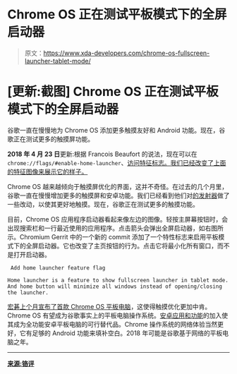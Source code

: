 # Chrome OS 正在测试平板模式下的全屏启动器

> 原文：<https://www.xda-developers.com/chrome-os-fullscreen-launcher-tablet-mode/>

# [更新:截图] Chrome OS 正在测试平板模式下的全屏启动器

谷歌一直在慢慢地为 Chrome OS 添加更多触摸友好和 Android 功能。现在，谷歌正在测试更多的触摸屏功能。

**2018 年 4 月 23 日**更新:根据 Francois Beaufort 的说法，现在可以在`chrome://flags/#enable-home-launcher`、[访问特征标志。我们已经改变了上面的特征图像来展示它的样子。](https://plus.google.com/+FrancoisBeaufort/posts/1a98yD6wwbr)

Chrome OS 越来越倾向于触摸屏优化的界面，这并不奇怪。在过去的几个月里，谷歌一直在慢慢增加更多的触摸屏和安卓功能。我们已经看到他们对[的发射器](https://www.xda-developers.com/pixelbooks-launcher-more-chrome-os/)做了一些改动，以使其更好地触摸。现在，谷歌正在测试更多的触摸功能。

目前，Chrome OS 应用程序启动器看起来像左边的图像。轻按主屏幕按钮时，会出现搜索栏和一行最近使用的应用程序。点击箭头会弹出全屏启动器，如右图所示。Chromium Gerrit 中的一个新的 commit 添加了一个特性标志来启用平板模式下的全屏启动器。它也改变了主页按钮的行为。点击它将最小化所有窗口，而不是打开启动器。

```
 Add home launcher feature flag

Home launcher is a feature to show fullscreen launcher in tablet mode. And home button will minimize all windows instead of opening/closing the launcher. 
```

[宏碁上个月宣布了首款 Chrome OS 平板电脑](https://www.xda-developers.com/acer-chromebook-tab-chrome-os-tablet/)，这使得触摸优化更加中肯。Chrome OS 有望成为谷歌事实上的平板电脑操作系统。[安卓应用和功能](https://www.xda-developers.com/chrome-os-67-android-p-system-tray/)的加入使其成为全功能安卓平板电脑的可行替代品。Chrome 操作系统的网络体验当然更好，它有足够的 Android 功能来填补空白。2018 年可能是谷歌基于网络的平板电脑之年。

* * *

[**来源:铬评**](https://chromium-review.googlesource.com/c/chromium/src/+/996177)